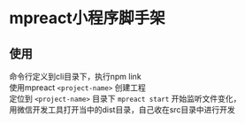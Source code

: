 # mpreact小程序脚手架

## 使用

命令行定义到cli目录下，执行npm link <br />
使用mpreact `<project-name>` 创建工程<br />
定位到  `<project-name>` 目录下 `mpreact start` 开始监听文件变化，<br />
用微信开发工具打开当中的dist目录，自己收在src目录中进行开发<br />